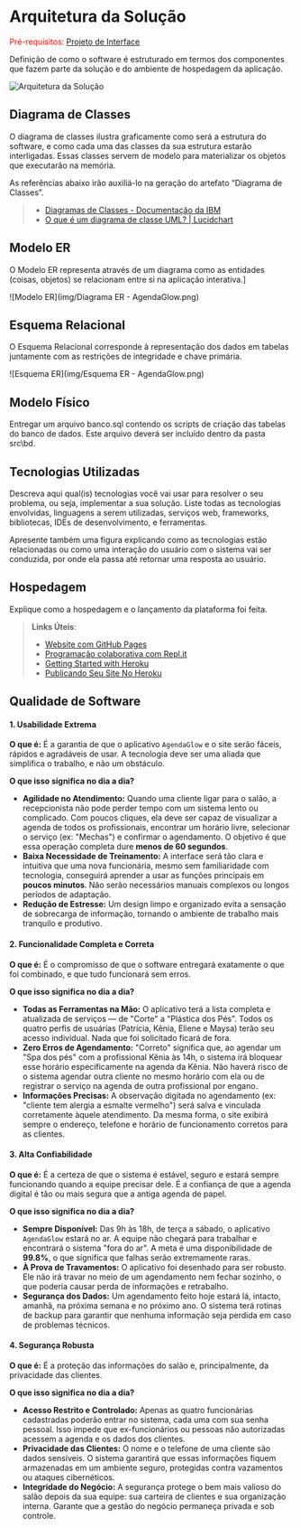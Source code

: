 # Arquitetura da Solução

<span style="color:red">Pré-requisitos: <a href="3-Projeto de Interface.md"> Projeto de Interface</a></span>

Definição de como o software é estruturado em termos dos componentes que fazem parte da solução e do ambiente de hospedagem da aplicação.

![Arquitetura da Solução](img/02-mob-arch.png)

## Diagrama de Classes

O diagrama de classes ilustra graficamente como será a estrutura do software, e como cada uma das classes da sua estrutura estarão interligadas. Essas classes servem de modelo para materializar os objetos que executarão na memória.

As referências abaixo irão auxiliá-lo na geração do artefato “Diagrama de Classes”.

> - [Diagramas de Classes - Documentação da IBM](https://www.ibm.com/docs/pt-br/rational-soft-arch/9.6.1?topic=diagrams-class)
> - [O que é um diagrama de classe UML? | Lucidchart](https://www.lucidchart.com/pages/pt/o-que-e-diagrama-de-classe-uml)

## Modelo ER

O Modelo ER representa através de um diagrama como as entidades (coisas, objetos) se relacionam entre si na aplicação interativa.]

![Modelo ER](img/Diagrama ER - AgendaGlow.png)

## Esquema Relacional

O Esquema Relacional corresponde à representação dos dados em tabelas juntamente com as restrições de integridade e chave primária.
 
![Esquema ER](img/Esquema ER - AgendaGlow.png)

## Modelo Físico

Entregar um arquivo banco.sql contendo os scripts de criação das tabelas do banco de dados. Este arquivo deverá ser incluído dentro da pasta src\bd.

## Tecnologias Utilizadas

Descreva aqui qual(is) tecnologias você vai usar para resolver o seu problema, ou seja, implementar a sua solução. Liste todas as tecnologias envolvidas, linguagens a serem utilizadas, serviços web, frameworks, bibliotecas, IDEs de desenvolvimento, e ferramentas.

Apresente também uma figura explicando como as tecnologias estão relacionadas ou como uma interação do usuário com o sistema vai ser conduzida, por onde ela passa até retornar uma resposta ao usuário.

## Hospedagem

Explique como a hospedagem e o lançamento da plataforma foi feita.

> **Links Úteis**:
>
> - [Website com GitHub Pages](https://pages.github.com/)
> - [Programação colaborativa com Repl.it](https://repl.it/)
> - [Getting Started with Heroku](https://devcenter.heroku.com/start)
> - [Publicando Seu Site No Heroku](http://pythonclub.com.br/publicando-seu-hello-world-no-heroku.html)

## Qualidade de Software

#### 1. Usabilidade Extrema

**O que é:** É a garantia de que o aplicativo `AgendaGlow` e o site serão fáceis, rápidos e agradáveis de usar. A tecnologia deve ser uma aliada que simplifica o trabalho, e não um obstáculo.

**O que isso significa no dia a dia?**
* **Agilidade no Atendimento:** Quando uma cliente ligar para o salão, a recepcionista não pode perder tempo com um sistema lento ou complicado. Com poucos cliques, ela deve ser capaz de visualizar a agenda de todos os profissionais, encontrar um horário livre, selecionar o serviço (ex: "Mechas") e confirmar o agendamento. O objetivo é que essa operação completa dure **menos de 60 segundos**.
* **Baixa Necessidade de Treinamento:** A interface será tão clara e intuitiva que uma nova funcionária, mesmo sem familiaridade com tecnologia, conseguirá aprender a usar as funções principais em **poucos minutos**. Não serão necessários manuais complexos ou longos períodos de adaptação.
* **Redução de Estresse:** Um design limpo e organizado evita a sensação de sobrecarga de informação, tornando o ambiente de trabalho mais tranquilo e produtivo.

#### 2. Funcionalidade Completa e Correta

**O que é:** É o compromisso de que o software entregará exatamente o que foi combinado, e que tudo funcionará sem erros.

**O que isso significa no dia a dia?**
* **Todas as Ferramentas na Mão:** O aplicativo terá a lista completa e atualizada de serviços — de "Corte" a "Plástica dos Pés". Todos os quatro perfis de usuárias (Patrícia, Kênia, Eliene e Maysa) terão seu acesso individual. Nada que foi solicitado ficará de fora.
* **Zero Erros de Agendamento:** "Correto" significa que, ao agendar um "Spa dos pés" com a profissional Kênia às 14h, o sistema irá bloquear esse horário especificamente na agenda da Kênia. Não haverá risco de o sistema agendar outra cliente no mesmo horário com ela ou de registrar o serviço na agenda de outra profissional por engano.
* **Informações Precisas:** A observação digitada no agendamento (ex: "cliente tem alergia a esmalte vermelho") será salva e vinculada corretamente àquele atendimento. Da mesma forma, o site exibirá sempre o endereço, telefone e horário de funcionamento corretos para as clientes.

#### 3. Alta Confiabilidade

**O que é:** É a certeza de que o sistema é estável, seguro e estará sempre funcionando quando a equipe precisar dele. É a confiança de que a agenda digital é tão ou mais segura que a antiga agenda de papel.

**O que isso significa no dia a dia?**
* **Sempre Disponível:** Das 9h às 18h, de terça a sábado, o aplicativo `AgendaGlow` estará no ar. A equipe não chegará para trabalhar e encontrará o sistema "fora do ar". A meta é uma disponibilidade de **99.8%**, o que significa que falhas serão extremamente raras.
* **À Prova de Travamentos:** O aplicativo foi desenhado para ser robusto. Ele não irá travar no meio de um agendamento nem fechar sozinho, o que poderia causar perda de informações e retrabalho.
* **Segurança dos Dados:** Um agendamento feito hoje estará lá, intacto, amanhã, na próxima semana e no próximo ano. O sistema terá rotinas de backup para garantir que nenhuma informação seja perdida em caso de problemas técnicos.

#### 4. Segurança Robusta

**O que é:** É a proteção das informações do salão e, principalmente, da privacidade das clientes.

**O que isso significa no dia a dia?**
* **Acesso Restrito e Controlado:** Apenas as quatro funcionárias cadastradas poderão entrar no sistema, cada uma com sua senha pessoal. Isso impede que ex-funcionários ou pessoas não autorizadas acessem a agenda e os dados dos clientes.
* **Privacidade das Clientes:** O nome e o telefone de uma cliente são dados sensíveis. O sistema garantirá que essas informações fiquem armazenadas em um ambiente seguro, protegidas contra vazamentos ou ataques cibernéticos.
* **Integridade do Negócio:** A segurança protege o bem mais valioso do salão depois da sua equipe: sua carteira de clientes e sua organização interna. Garante que a gestão do negócio permaneça privada e sob controle.
